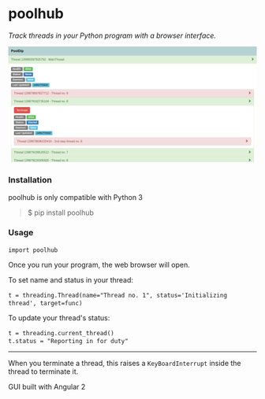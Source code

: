 # poolhub

<i>Track threads in your Python program with a browser interface.</i>

<p align="center">
    <img src="https://raw.githubusercontent.com/tsarpaul/poolhub/master/poolhub.png" alt="poolhub demo">
</p>

### Installation
poolhub is only compatible with Python 3
> $ pip install poolhub

### Usage
```
import poolhub
```

Once you run your program, the web browser will open.

To set name and status in your thread:
```
t = threading.Thread(name="Thread no. 1", status='Initializing thread', target=func)
```

To update your thread's status:
```
t = threading.current_thread()
t.status = "Reporting in for duty"
```

<hr>

When you terminate a thread, this raises a 
`KeyBoardInterrupt` inside the thread to terminate it.

GUI built with Angular 2

